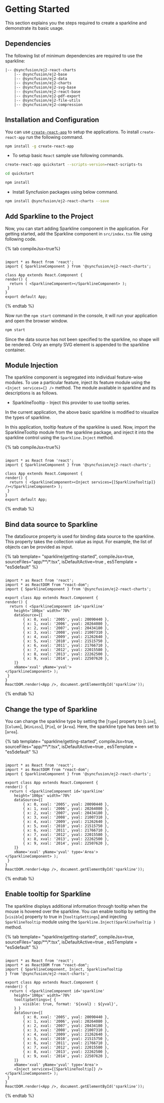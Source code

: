 # Getting Started

This section explains you the steps required to create a sparkline and demonstrate its basic usage.

## Dependencies

The following list of minimum dependencies are required to use the sparkline:

```tsx
|-- @syncfusion/ej2-react-charts
    |-- @syncfusion/ej2-base
    |-- @syncfusion/ej2-data
    |-- @syncfusion/ej2-charts
    |-- @syncfusion/ej2-svg-base
    |-- @syncfusion/ej2-react-base
    |-- @syncfusion/ej2-pdf-export
    |-- @syncfusion/ej2-file-utils
    |-- @syncfusion/ej2-compression
```

## Installation and Configuration

You can use [`create-react-app`](https://github.com/facebookincubator/create-react-app) to setup the applications.
To install `create-react-app` run the following command.

```sh
npm install -g create-react-app
```

* To setup basic `React` sample use following commands.

<div class='tsx'>

```sh
create-react-app quickstart --scripts-version=react-scripts-ts

cd quickstart

npm install

```

</div>

* Install Syncfusion packages using below command.

```sh
npm install @syncfusion/ej2-react-charts --save
```

## Add Sparkline to the Project

Now, you can start adding Sparkline component in the application. For getting started, add the Sparkline component in `src/index.tsx` file using following code.

{% tab compileJsx=true%}

```tsx

import * as React from 'react';
import { SparklineComponent } from '@syncfusion/ej2-react-charts';

class App extends React.Component {
render() {
  return ( <SparklineComponent></SparklineComponent> );
 }
}
export default App;

```

{% endtab %}

Now run the `npm start` command in the console, it will run your application and open the browser window.

```sh
npm start
```

Since the data source has not been specified to the sparkline, no shape will be rendered. Only an empty SVG element is appended to the sparkline container.

## Module Injection

The sparkline component is segregated into individual feature-wise modules. To use a particular feature, inject its feature module using the `<Inject services={} />` method. The module available in sparkline and its descriptions is as follows.

* SparklineTooltip - Inject this provider to use tooltip series.

In the current application, the above basic sparkline is modified to visualize the types of sparkline.

In this application, tooltip feature of the sparkline is used. Now, import the SparklineTooltip module from the sparkline package, and inject it into the sparkline control using the `Sparkline.Inject` method.

{% tab compileJsx=true%}

```tsx

import * as React from 'react';
import { SparklineComponent } from '@syncfusion/ej2-react-charts';

class App extends React.Component {
render() {
  return ( <SparklineComponent><Inject services={[SparklineTooltip]} /></SparklineComponent> );
 }
}
export default App;

```

{% endtab %}

## Bind data source to Sparkline

The dataSource property is used for binding data source to the sparkline. This property takes the collection value as input. For example, the list of objects can be provided as input.

{% tab template= "sparkline/getting-started", compileJsx=true, sourceFiles="app/**/*.tsx", isDefaultActive=true , es5Template = "es5default" %}

```tsx

import * as React from 'react';
import * as ReactDOM from "react-dom";
import { SparklineComponent } from '@syncfusion/ej2-react-charts';

export class App extends React.Component {
render() {
  return ( <SparklineComponent id='sparkline'
    height='100px' width='70%'
    dataSource={[
        { x: 0, xval: '2005', yval: 20090440 },
        { x: 1, xval: '2006', yval: 20264080 },
        { x: 2, xval: '2007', yval: 20434180 },
        { x: 3, xval: '2008', yval: 21007310 },
        { x: 4, xval: '2009', yval: 21262640 },
        { x: 5, xval: '2010', yval: 21515750 },
        { x: 6, xval: '2011', yval: 21766710 },
        { x: 7, xval: '2012', yval: 22015580 },
        { x: 8, xval: '2013', yval: 22262500 },
        { x: 9, xval: '2014', yval: 22507620 },
    ]}
    xName='xval' yName='yval'>
</SparklineComponent> );
 }
}
ReactDOM.render(<App />, document.getElementById('sparkline'));

```

{% endtab %}

## Change the type of Sparkline

You can change the sparkline type by setting the [`type`] property to [`Line`], [`Column`], [`WinLoss`], [`Pie`], or [`Area`]. Here, the sparkline type has been set to [`area`].

{% tab template= "sparkline/getting-started", compileJsx=true, sourceFiles="app/**/*.tsx", isDefaultActive=true , es5Template = "es5default" %}

```tsx

import * as React from 'react';
import * as ReactDOM from "react-dom";
import { SparklineComponent } from '@syncfusion/ej2-react-charts';

export class App extends React.Component {
render() {
  return ( <SparklineComponent id='sparkline'
    height='100px' width='70%'
    dataSource={[
        { x: 0, xval: '2005', yval: 20090440 },
        { x: 1, xval: '2006', yval: 20264080 },
        { x: 2, xval: '2007', yval: 20434180 },
        { x: 3, xval: '2008', yval: 21007310 },
        { x: 4, xval: '2009', yval: 21262640 },
        { x: 5, xval: '2010', yval: 21515750 },
        { x: 6, xval: '2011', yval: 21766710 },
        { x: 7, xval: '2012', yval: 22015580 },
        { x: 8, xval: '2013', yval: 22262500 },
        { x: 9, xval: '2014', yval: 22507620 },
    ]}
    xName='xval' yName='yval' type='Area'>
</SparklineComponent> );
 }
}
ReactDOM.render(<App />, document.getElementById('sparkline'));

```

{% endtab %}

## Enable tooltip for Sparkline

The sparkline displays additional information through tooltip when the mouse is hovered over the sparkline. You can enable tooltip by setting the [`visible`] property to true in [`tooltipSettings`] and injecting `SparklineTooltip` module using the `Sparkline.Inject(SparklineTooltip )` method.

{% tab template= "sparkline/getting-started", compileJsx=true, sourceFiles="app/**/*.tsx", isDefaultActive=true , es5Template = "es5default" %}

```tsx

import * as React from 'react';
import * as ReactDOM from "react-dom";
import { SparklineComponent, Inject, SparklineTooltip } from '@syncfusion/ej2-react-charts';

export class App extends React.Component {
render() {
  return ( <SparklineComponent id='sparkline'
    height='100px' width='70%'
    tooltipSettings={ {
        visible: true, format: '${xval} : ${yval}',
    } }
    dataSource={[
        { x: 0, xval: '2005', yval: 20090440 },
        { x: 1, xval: '2006', yval: 20264080 },
        { x: 2, xval: '2007', yval: 20434180 },
        { x: 3, xval: '2008', yval: 21007310 },
        { x: 4, xval: '2009', yval: 21262640 },
        { x: 5, xval: '2010', yval: 21515750 },
        { x: 6, xval: '2011', yval: 21766710 },
        { x: 7, xval: '2012', yval: 22015580 },
        { x: 8, xval: '2013', yval: 22262500 },
        { x: 9, xval: '2014', yval: 22507620 },
    ]}
    xName='xval' yName='yval' type='Area'>
    <Inject services={[SparklineTooltip]} />
</SparklineComponent> );
 }
}
ReactDOM.render(<App />, document.getElementById('sparkline'));

```

{% endtab %}